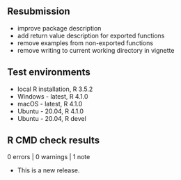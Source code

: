 ## Resubmission

* improve package description
* add return value description for exported functions
* remove examples from non-exported functions
* remove writing to current working directory in vignette

## Test environments

* local R installation, R 3.5.2
* Windows - latest, R 4.1.0
* macOS - latest, R 4.1.0
* Ubuntu - 20.04, R 4.1.0
* Ubuntu - 20.04, R devel

## R CMD check results

0 errors | 0 warnings | 1 note

* This is a new release.
